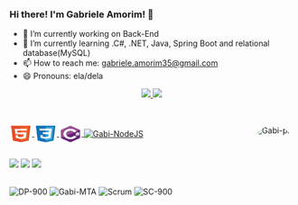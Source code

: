 ### Hi there! I'm Gabriele Amorim! 👋



- 🔭 I’m currently working on Back-End
- 🌱 I’m currently learning .C#, .NET, Java, Spring Boot and relational database(MySQL)
- 📫 How to reach me: gabriele.amorim35@gmail.com
- 😄 Pronouns: ela/dela

<div align="center">
  <a href="https://github.com/gabrieleaamorim">
  <img height="180em" src="https://github-readme-stats.vercel.app/api?username=gabrieleaamorim&show_icons=true&theme=dracula&include_all_commits=true&count_private=true"/>
  <img height="180em" src="https://github-readme-stats.vercel.app/api/top-langs/?username=gabrieleaamorim&layout=compact&langs_count=7&theme=dracula"/>
</div>

<div style="display: inline_block"><br>
  
  ## 
  
 
  <img align="center" alt="Gabi-HTML" height="30" width="40" src="https://raw.githubusercontent.com/devicons/devicon/master/icons/html5/html5-original.svg">
  <img align="center" alt="Gabi-CSS" height="30" width="40" src="https://raw.githubusercontent.com/devicons/devicon/master/icons/css3/css3-original.svg">
  <img align="center" alt="Gabi-Csharp" height="30" width="40" src="https://raw.githubusercontent.com/devicons/devicon/master/icons/csharp/csharp-original.svg">
  <img align="center" alt="Gabi-NodeJS" height="30" width="40" src="https://cdn.jsdelivr.net/gh/devicons/devicon/icons/nodejs/nodejs-original-wordmark.svg">
  <src="https://media.discordapp.net/attachments/639956127056134178/890373478988013628/Publicacoes_Instagram_1_1.png?width=676&height=676">
  <img align="right" alt="Gabi-pic" height="150" style="border-radius:50px;" src="https://media.discordapp.net/attachments/942098030088310834/1001137087027892277/download20220701114030.png?width=587&height=587">
</div>

##

  <a href="https://www.instagram.com/gabr1ele9/" target="_blank"><img src="https://img.shields.io/badge/-Instagram-%23E4405F?style=for-the-badge&logo=instagram&logoColor=white" target="_blank"></a>
 	<a href = "mailto:gabriele.amorim35@gmail.com"><img src="https://img.shields.io/badge/-Gmail-%23333?style=for-the-badge&logo=gmail&logoColor=white" target="_blank"></a>
  <a href="https://www.linkedin.com/in/gabriele-amorim/" target="_blank"><img src="https://img.shields.io/badge/-LinkedIn-%230077B5?style=for-the-badge&logo=linkedin&logoColor=white" target="_blank"></a> 
  
 ##
  <div style="display: inline_block">
    <img align="center" alt="DP-900" height="80" width="90" src="https://media.discordapp.net/attachments/942098030088310834/1001146061081018418/microsoft-certified-azure-data-fundamentals.png?width=587&height=587">
    <img align="center" alt="Gabi-MTA" height="80" width="90" src="https://media.discordapp.net/attachments/942098030088310834/1001166192851025950/mta-introduction-to-programming-using-html-and-css-certified-2022.png?width=587&height=587">
    <img align="center" alt="Scrum" height="80" width="90" src="https://media.discordapp.net/attachments/942098030088310834/1001168675186946088/scrum-foundation-professional-certificate-sfpc.1.png?width=587&height=587">
    <img align="center" alt="SC-900" height="80" width="90" src="https://www.credly.com/badges/c57c5328-0215-4139-9690-110ebdd37047/public_url">
  </div>

